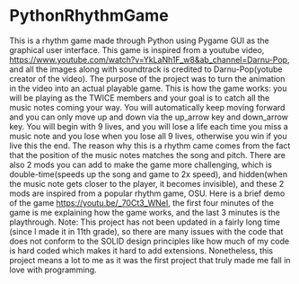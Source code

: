 # PythonRhythmGame
This is a rhythm game made through Python using Pygame GUI as the graphical user interface. This game is inspired from a youtube video, https://www.youtube.com/watch?v=YkLaNh1F_w8&ab_channel=Darnu-Pop, and all the images along with soundtrack is credited to Darnu-Pop(yotube creator of the video). The purpose of the project was to turn the animation in the video into an actual playable game. This is how the game works: you will be playing as the TWICE members and your goal is to catch all the music notes coming your way. You will automatically keep moving forward and you can only move up and down via the up_arrow key and down_arrow key. You will begin with 9 lives, and you will lose a life each time you miss a music note and you lose when you lose all 9 lives, otherwise you win if you live this the end. The reason why this is a rhythm came comes from the fact that the position of the music notes matches the song and pitch. There are also 2 mods you can add to make the game more challenging, which is double-time(speeds up the song and game to 2x speed), and hidden(when the music note gets closer to the player, it becomes invisible), and these 2 mods are inspired from a popular rhythm game, OSU. Here is a brief demo of the game https://youtu.be/_70Ct3_WNeI, the first four minutes of the game is me explaining how the game works, and the last 3 minutes is the playthrough. Note: This project has not been updated in a fairly long time (since I made it in 11th grade), so there are many issues with the code that does not conform to the SOLID design principles like how much of my code is hard coded which makes it hard to add extensions. Nonetheless, this project means a lot to me as it was the first project that truly made me fall in love with programming.
